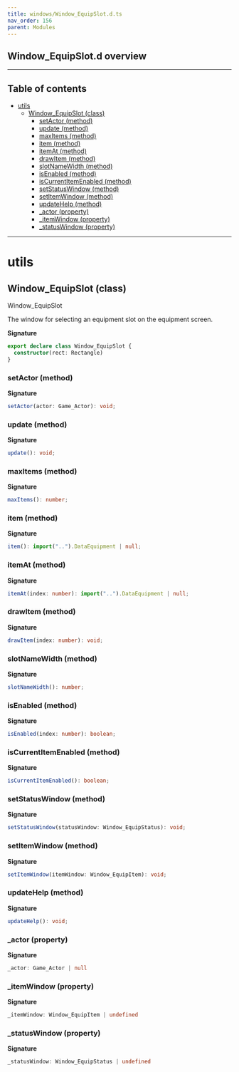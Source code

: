 ```yaml
---
title: windows/Window_EquipSlot.d.ts
nav_order: 156
parent: Modules
---
```


## Window_EquipSlot.d overview

---

<h2 class="text-delta">Table of contents</h2>

- [utils](#utils)
  - [Window_EquipSlot (class)](#window_equipslot-class)
    - [setActor (method)](#setactor-method)
    - [update (method)](#update-method)
    - [maxItems (method)](#maxitems-method)
    - [item (method)](#item-method)
    - [itemAt (method)](#itemat-method)
    - [drawItem (method)](#drawitem-method)
    - [slotNameWidth (method)](#slotnamewidth-method)
    - [isEnabled (method)](#isenabled-method)
    - [isCurrentItemEnabled (method)](#iscurrentitemenabled-method)
    - [setStatusWindow (method)](#setstatuswindow-method)
    - [setItemWindow (method)](#setitemwindow-method)
    - [updateHelp (method)](#updatehelp-method)
    - [\_actor (property)](#_actor-property)
    - [\_itemWindow (property)](#_itemwindow-property)
    - [\_statusWindow (property)](#_statuswindow-property)

---

# utils

## Window_EquipSlot (class)

Window_EquipSlot

The window for selecting an equipment slot on the equipment screen.

**Signature**

```ts
export declare class Window_EquipSlot {
  constructor(rect: Rectangle)
}
```

### setActor (method)

**Signature**

```ts
setActor(actor: Game_Actor): void;
```

### update (method)

**Signature**

```ts
update(): void;
```

### maxItems (method)

**Signature**

```ts
maxItems(): number;
```

### item (method)

**Signature**

```ts
item(): import("..").DataEquipment | null;
```

### itemAt (method)

**Signature**

```ts
itemAt(index: number): import("..").DataEquipment | null;
```

### drawItem (method)

**Signature**

```ts
drawItem(index: number): void;
```

### slotNameWidth (method)

**Signature**

```ts
slotNameWidth(): number;
```

### isEnabled (method)

**Signature**

```ts
isEnabled(index: number): boolean;
```

### isCurrentItemEnabled (method)

**Signature**

```ts
isCurrentItemEnabled(): boolean;
```

### setStatusWindow (method)

**Signature**

```ts
setStatusWindow(statusWindow: Window_EquipStatus): void;
```

### setItemWindow (method)

**Signature**

```ts
setItemWindow(itemWindow: Window_EquipItem): void;
```

### updateHelp (method)

**Signature**

```ts
updateHelp(): void;
```

### \_actor (property)

**Signature**

```ts
_actor: Game_Actor | null
```

### \_itemWindow (property)

**Signature**

```ts
_itemWindow: Window_EquipItem | undefined
```

### \_statusWindow (property)

**Signature**

```ts
_statusWindow: Window_EquipStatus | undefined
```
